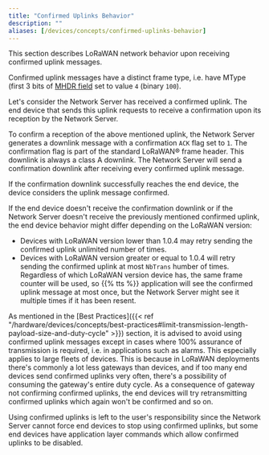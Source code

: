 ```yaml
---
title: "Confirmed Uplinks Behavior"
description: ""
aliases: [/devices/concepts/confirmed-uplinks-behavior]
---
```


This section describes LoRaWAN network behavior upon receiving confirmed uplink messages.

<!--more-->

Confirmed uplink messages have a distinct frame type, i.e. have MType (first 3 bits of [MHDR field](https://www.thethingsnetwork.org/docs/lorawan/message-types#data-messages) set to value `4` (binary `100`).

Let's consider the Network Server has received a confirmed uplink. The end device that sends this uplink requests to receive a confirmation upon its reception by the Network Server.

To confirm a reception of the above mentioned uplink, the Network Server generates a downlink message with a confirmation `ACK` flag set to `1`. The confirmation flag is part of the standard LoRaWAN® frame header. This downlink is always a class A downlink. The Network Server will send a confirmation downlink after receiving every confirmed uplink message.

If the confirmation downlink successfully reaches the end device, the device considers the uplink message confirmed.

If the end device doesn't receive the confirmation downlink or if the Network Server doesn't receive the previously mentioned confirmed uplink, the end device behavior might differ depending on the LoRaWAN version:

- Devices with LoRaWAN version lower than 1.0.4 may retry sending the confirmed uplink unlimited number of times.
- Devices with LoRaWAN version greater or equal to 1.0.4 will retry sending the confirmed uplink at most `NbTrans` humber of times.
  Regardless of which LoRaWAN version device has, the same frame counter will be used, so {{% tts %}} application will see the confirmed uplink message at most once, but the Network Server might see it multiple times if it has been resent.

As mentioned in the [Best Practices]({{< ref "/hardware/devices/concepts/best-practices#limit-transmission-length-payload-size-and-duty-cycle" >}}) section, it is advised to avoid using confirmed uplink messages except in cases where 100% assurance of transmission is required, i.e. in applications such as alarms. This especially applies to large fleets of devices. This is because in LoRaWAN deployments there's commonly a lot less gateways than devices, and if too many end devices send confirmed uplinks very often, there's a possibility of consuming the gateway's entire duty cycle. As a consequence of gateway not confirming confirmed uplinks, the end devices will try retransmitting confirmed uplinks which again won't be confirmed and so on.

Using confirmed uplinks is left to the user's responsibility since the Network Server cannot force end devices to stop using confirmed uplinks, but some end devices have application layer commands which allow confirmed uplinks to be disabled.
